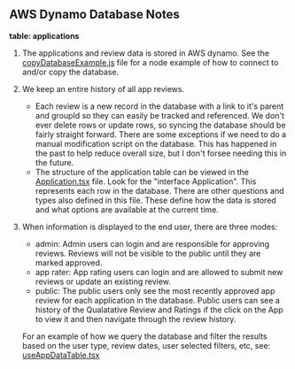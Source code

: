 ## AWS Dynamo Database Notes

**table: applications**
  
  1. The applications and review data is stored in AWS dynamo.  See the [copyDatabaseExample.js](https://github.com/BIDMCDigitalPsychiatry/AppMapDB/blob/master/scripts/copyDatabaseExample.js) file for a node example of how to connect to and/or copy the database.
  
  2. We keep an entire history of all app reviews.
     - Each review is a new record in the database with a link to it's parent and groupId so they can easily be tracked and referenced.  We don't ever delete rows or update rows, so syncing the database should be fairly straight forward.  There are some exceptions if we need to do a manual modification script on the database.  This has happened in the past to help reduce overall size, but I don't forsee needing this in the future.
     - The structure of the application table can be viewed in the [Application.tsx](https://github.com/BIDMCDigitalPsychiatry/AppMapDB/blob/master/src/database/models/Application.tsx#L521) file.  Look for the "interface Application".  This represents each row in the database.  There are other questions and types also defined in this file.  These define how the data is stored and what options are available at the current time.
  
  3. When information is displayed to the end user, there are three modes:
     - admin:  Admin users can login and are responsible for approving reviews.  Reviews will not be visible to the public until they are marked approved.
     - app rater: App rating users can login and are allowed to submit new reviews or update an existing review.  
     - public: The public users only see the most recently approved app review for each application in the database.  Public users can see a history of the Qualatative Review and Ratings if the click on the App to view it and then navigate through the review history.
    
     For an example of how we query the database and filter the results based on the user type, review dates, user selected filters, etc, see: [useAppDataTable.tsx](https://github.com/BIDMCDigitalPsychiatry/AppMapDB/blob/master/src/components/pages/useAppTableData.tsx)
    
  









